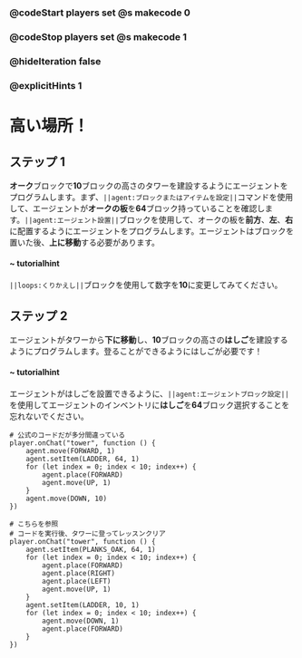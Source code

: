 ### @codeStart players set @s makecode 0
### @codeStop players set @s makecode 1

### @hideIteration false 
### @explicitHints 1


# 高い場所！

## ステップ 1
**オーク**ブロックで**10**ブロックの高さのタワーを建設するようにエージェントをプログラムします。まず、``||agent:ブロックまたはアイテムを設定||``コマンドを使用して、エージェントが**オークの板**を**64**ブロック持っていることを確認します。``||agent:エージェント設置||``ブロックを使用して、オークの板を**前方**、**左**、**右**に配置するようにエージェントをプログラムします。エージェントはブロックを置いた後、**上に移動**する必要があります。

#### ~ tutorialhint 
``||loops:くりかえし||``ブロックを使用して数字を**10**に変更してみてください。

## ステップ 2
エージェントがタワーから**下に移動**し、**10**ブロックの高さの**はしご**を建設するようにプログラムします。登ることができるようにはしごが必要です！

#### ~ tutorialhint 
エージェントがはしごを設置できるように、``||agent:エージェントブロック設定||``を使用してエージェントのインベントリに**はしご**を**64**ブロック選択することを忘れないでください。


```ghost
# 公式のコードだが多分間違っている
player.onChat("tower", function () {
    agent.move(FORWARD, 1)
    agent.setItem(LADDER, 64, 1)
    for (let index = 0; index < 10; index++) {
        agent.place(FORWARD)
        agent.move(UP, 1)
    }
    agent.move(DOWN, 10)
})

``` 


```ghost
# こちらを参照
# コードを実行後、タワーに登ってレッスンクリア
player.onChat("tower", function () {
    agent.setItem(PLANKS_OAK, 64, 1)
    for (let index = 0; index < 10; index++) {
        agent.place(FORWARD)
        agent.place(RIGHT)
        agent.place(LEFT)
        agent.move(UP, 1)
    }
    agent.setItem(LADDER, 10, 1)
    for (let index = 0; index < 10; index++) {
        agent.move(DOWN, 1)
        agent.place(FORWARD)
    }
})
```